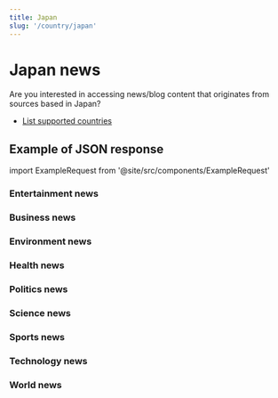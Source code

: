 ```yaml
---
title: Japan
slug: '/country/japan'
---
```


# Japan news

Are you interested in accessing news/blog content that originates from sources based in Japan?

- [List supported countries](/get-articles/countries)

## Example of JSON response

import ExampleRequest from '@site/src/components/ExampleRequest'

### Entertainment news
<ExampleRequest url="https://apitube.io/v1/news/articles?limit=2&category=news/Arts_and_Entertainment&language=jp"></ExampleRequest>

### Business news
<ExampleRequest url="https://apitube.io/v1/news/articles?limit=2&category=news/Business&language=jp"></ExampleRequest>

### Environment news
<ExampleRequest url="https://apitube.io/v1/news/articles?limit=2&category=news/Environment&language=jp"></ExampleRequest>

### Health news
<ExampleRequest url="https://apitube.io/v1/news/articles?limit=2&category=news/Health&language=jp"></ExampleRequest>

### Politics news
<ExampleRequest url="https://apitube.io/v1/news/articles?limit=2&category=news/Politics&language=jp"></ExampleRequest>

### Science news
<ExampleRequest url="https://apitube.io/v1/news/articles?limit=2&category=news/Science&language=jp"></ExampleRequest>

### Sports news
<ExampleRequest url="https://apitube.io/v1/news/articles?limit=2&category=news/Sports&language=jp"></ExampleRequest>

### Technology news
<ExampleRequest url="https://apitube.io/v1/news/articles?limit=2&category=news/Technology&language=jp"></ExampleRequest>

### World news
<ExampleRequest url="https://apitube.io/v1/news/articles?limit=2&category=news/World&language=jp"></ExampleRequest>
